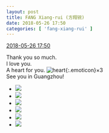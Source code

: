 ```yaml
---
layout: post
title: FANG Xiang-rui (方翔锐)
date: 2018-05-26 17:50
categories: [ 'fang-xiang-rui' ]
---
```


<div class="weibo-info">
  <a href="https://weibo.com/6117583008/GiseOubt8">2018-05-26 17:50</a>
</div>

Thank you so much.  
I love you.  
A heart for you. ![heart](https://img.t.sinajs.cn/t4/appstyle/expression/ext/normal/8a/2018new_xin_org.png){:.emoticon}×3  
See you in Guangzhou!

<!-- more -->

<ul class="weibo-pic-list-2">
  <li class="weibo-pic">
    <a href="//wx3.sinaimg.cn/mw690/006G0KNGgy1frovta7wtfj31hg1hgk85.jpg"><img src="//wx3.sinaimg.cn/thumb150/006G0KNGgy1frovta7wtfj31hg1hgk85.jpg"/></a>
  </li>
  <li class="weibo-pic">
    <a href="//wx1.sinaimg.cn/mw690/006G0KNGgy1frovtjhal2j31hg1hg19s.jpg"><img src="//wx1.sinaimg.cn/thumb150/006G0KNGgy1frovtjhal2j31hg1hg19s.jpg"/></a>
  </li>
  <li class="weibo-pic">
    <a href="//wx2.sinaimg.cn/mw690/006G0KNGgy1frovteipcij31hg1hgh01.jpg"><img src="//wx2.sinaimg.cn/thumb150/006G0KNGgy1frovteipcij31hg1hgh01.jpg"/></a>
  </li>
  <li class="weibo-pic">
    <a href="//wx1.sinaimg.cn/mw690/006G0KNGgy1frovtfydfvj31hg1hg7km.jpg"><img src="//wx1.sinaimg.cn/thumb150/006G0KNGgy1frovtfydfvj31hg1hg7km.jpg"/></a>
  </li>
  <li class="weibo-pic">
    <a href="//wx4.sinaimg.cn/mw690/006G0KNGgy1frovthea0mj31hg1hg4g0.jpg"><img src="//wx4.sinaimg.cn/thumb150/006G0KNGgy1frovthea0mj31hg1hg4g0.jpg"/></a>
  </li>
  <li class="weibo-pic">
    <a href="//wx1.sinaimg.cn/mw690/006G0KNGgy1frovtd49y1j31hg1hgk6p.jpg"><img src="//wx1.sinaimg.cn/thumb150/006G0KNGgy1frovtd49y1j31hg1hgk6p.jpg"/></a>
  </li>
</ul>
